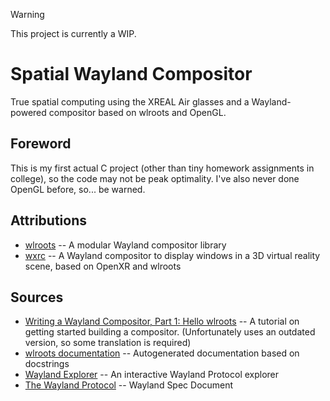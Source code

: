 > [!WARNING]
> This project is currently a WIP.

# Spatial Wayland Compositor

True spatial computing using the XREAL Air glasses and a Wayland-powered 
compositor based on wlroots and OpenGL.

## Foreword

This is my first actual C project (other than tiny homework assignments in 
college), so the code may not be peak optimality. I've also never done OpenGL 
before, so... be warned.

## Attributions
- [wlroots](https://gitlab.freedesktop.org/wlroots/wlroots) -- A modular Wayland compositor library
- [wxrc](https://git.sr.ht/~sircmpwn/wxrc) -- A Wayland compositor to display windows in a 3D virtual reality scene, based on OpenXR and wlroots

## Sources
- [Writing a Wayland Compositor, Part 1: Hello wlroots](https://drewdevault.com/2018/02/17/Writing-a-Wayland-compositor-1.html) -- A tutorial on getting started building a compositor. (Unfortunately uses an outdated version, so some translation is required)
- [wlroots documentation](https://wayland.emersion.fr/wlroots/) -- Autogenerated documentation based on docstrings
- [Wayland Explorer](https://wayland.app/protocols/) -- An interactive Wayland Protocol explorer
- [The Wayland Protocol](https://wayland.freedesktop.org/docs/html/) -- Wayland Spec Document 
